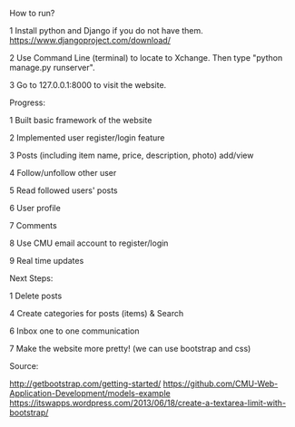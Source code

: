 
How to run?

1 Install python and Django if you do not have them. 
https://www.djangoproject.com/download/

2 Use Command Line (terminal) to locate to Xchange. Then type "python manage.py runserver".

3 Go to 127.0.0.1:8000 to visit the website.



Progress:

1 Built basic framework of the website

2 Implemented user register/login feature

3 Posts (including item name, price, description, photo) add/view

4 Follow/unfollow other user

5 Read followed users' posts

6 User profile

7 Comments

8 Use CMU email account to register/login

9 Real time updates



Next Steps:


1 Delete posts

4 Create categories for posts (items) & Search

6 Inbox one to one communication

7 Make the website more pretty! (we can use bootstrap and css)



Source:

http://getbootstrap.com/getting-started/
https://github.com/CMU-Web-Application-Development/models-example
https://itswapps.wordpress.com/2013/06/18/create-a-textarea-limit-with-bootstrap/

